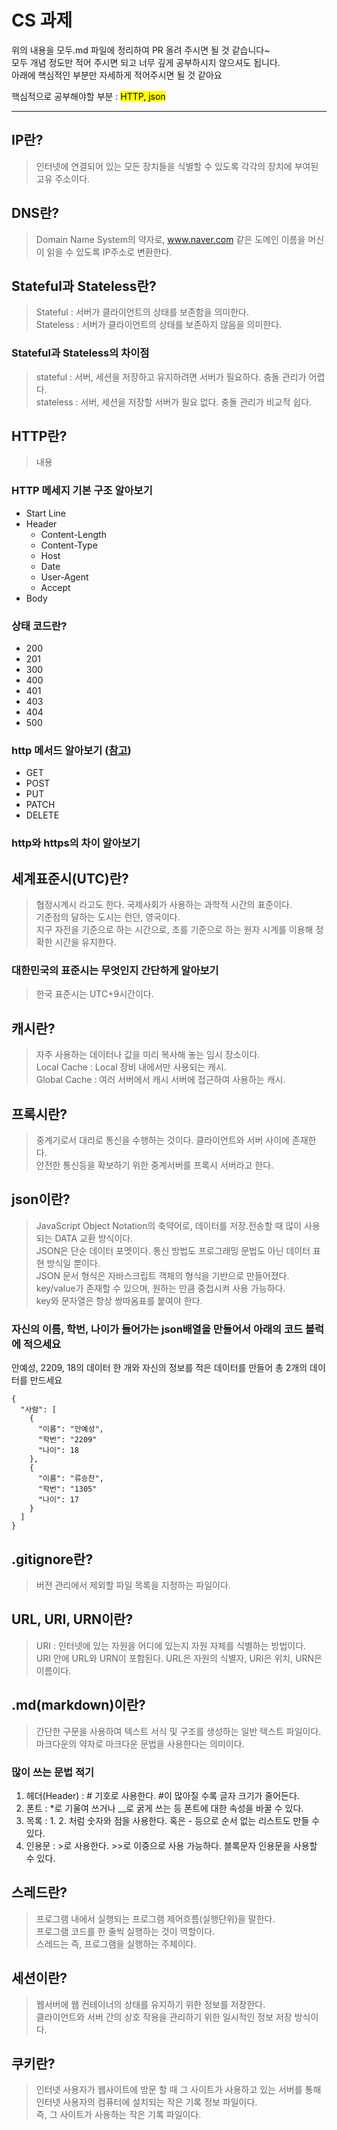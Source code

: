 # CS 과제

위의 내용을 모두.md 파일에 정리하여 PR 올려 주시면 될 것 같습니다~<br>
모두 개념 정도만 적어 주시면 되고 너무 깊게 공부하시지 않으셔도 됩니다.<br>
아래에 핵심적인 부분만 자세하게 적어주시면 될 것 같아요<br>

핵심적으로 공부해야할 부분 : <mark>HTTP, json<mark><br>

- - -

## IP란?
> 인터넷에 연결되어 있는 모든 장치들을 식별할 수 있도록 각각의 장치에 부여된 고유 주소이다.

## DNS란?
> Domain Name System의 약자로, www.naver.com 같은 도메인 이름을 머신이 읽을 수 있도록 IP주소로 변환한다.

## Stateful과 Stateless란?
> Stateful : 서버가 클라이언트의 상태를 보존함을 의미한다.<br>
> Stateless : 서버가 클라이언트의 상태를 보존하지 않음을 의미한다.

### Stateful과 Stateless의 차이점
> stateful : 서버, 세션을 저장하고 유지하려면 서버가 필요하다. 충돌 관리가 어렵다.<br>
> stateless : 서버, 세션을 저장할 서버가 필요 없다. 충돌 관리가 비교적 쉽다.

## HTTP란?
> 내용
### HTTP 메세지 기본 구조 알아보기
- Start Line
- Header
  - Content-Length
  - Content-Type
  - Host
  - Date
  - User-Agent
  - Accept
- Body
### 상태 코드란?
- 200
- 201
- 300
- 400
- 401
- 403
- 404
- 500
### http 메서드 알아보기 ([참고](https://inpa.tistory.com/entry/WEB-%F0%9F%8C%90-HTTP-%EB%A9%94%EC%84%9C%EB%93%9C-%EC%A2%85%EB%A5%98-%ED%86%B5%EC%8B%A0-%EA%B3%BC%EC%A0%95-%F0%9F%92%AF-%EC%B4%9D%EC%A0%95%EB%A6%AC))
- GET
- POST
- PUT
- PATCH
- DELETE
### http와 https의 차이 알아보기

## 세계표준시(UTC)란?
> 협정시계시 라고도 한다. 국제사회가 사용하는 과학적 시간의 표준이다.<br>
> 기준점의 달하는 도시는 런던, 영국이다. <br>
> 지구 자전을 기준으로 하는 시간으로, 초를 기준으로 하는 원자 시계를 이용해 정확한 시간을 유지한다.
### 대한민국의 표준시는 무엇인지 **간단**하게 알아보기
> 한국 표준시는 UTC+9시간이다.

## 캐시란?
> 자주 사용하는 데이터나 값을 미리 복사해 놓는 임시 장소이다.<br>
> Local Cache : Local 장비 내에서만 사용되는 캐시.<br>
> Global Cache : 여러 서버에서 캐시 서버에 접근하여 사용하는 캐시.

## 프록시란?
> 중계기로서 대리로 통신을 수행하는 것이다. 클라이언트와 서버 사이에 존재한다. <br>
> 안전한 통신등을 확보하기 위한 중계서버를 프록시 서버라고 한다.

## json이란?
> JavaScript Object Notation의 축약어로, 데이터를 저장.전송할 때 많이 사용되는 DATA 교환 방식이다.<br>
> JSON은 단순 데이터 포멧이다. 통신 방법도 프로그래밍 문법도 아닌 데이터 표현 방식일 뿐이다.<br>
> JSON 문서 형식은 자바스크립트 객체의 형식을 기반으로 만들어졌다.<br>
> key/value가 존재할 수 있으며, 원하는 만큼 중첩시켜 사용 가능하다.<br>
> key와 문자열은 항상 쌍따옴표를 붙여야 한다.

### 자신의 이름, 학번, 나이가 들어가는 json배열을 만들어서 아래의 코드 블럭에 적으세요
안예성, 2209, 18의 데이터 한 개와 자신의 정보를 적은 데이터를 만들어 총 2개의 데이터를 만드세요
```
{
  "사람": [
    {
      "이름": "안예성",
      "학번": "2209"
      "나이": 18
    },
    {
      "이름": "류승찬",
      "학번": "1305"
      "나이": 17
    } 
  ]
}
```

## .gitignore란?
> 버전 관리에서 제외할 파일 목록을 지정하는 파일이다.

## URL, URI, URN이란?
> URI : 인터넷에 있는 자원을 어디에 있는지 자원 자체를 식별하는 방법이다.<br>
> URI 안에 URL와 URN이 포함된다. URL은 자원의 식별자, URI은 위치, URN은 이름이다.

## .md(markdown)이란?
> 간단한 구문을 사용하여 텍스트 서식 및 구조를 생성하는 일반 텍스트 파일이다.<br>
> 마크다운의 약자로 마크다운 문법을 사용한다는 의미이다.

### 많이 쓰는 문법 적기
1. 헤더(Header) : # 기호로 사용한다. #이 많아질 수록 글자 크기가 줄어든다.
2. 폰트 : *로 기울여 쓰거나 __로 굵게 쓰는 등 폰트에 대한 속성을 바꿀 수 있다.
3. 목록 : 1. 2. 처럼 숫자와 점을 사용한다. 혹은 - 등으로 순서 없는 리스트도 만들 수 있다.
4. 인용문 : >로 사용한다. >>로 이중으로 사용 가능하다. 블록문자 인용문을 사용할 수 있다.

## 스레드란?
> 프로그램 내에서 실행되는 프로그램 제어흐름(실행단위)을 말한다.<br>
> 프로그램 코드를 한 줄씩 실행하는 것이 역할이다.<br>
> 스레드는 즉, 프로그램을 실행하는 주체이다.

## 세션이란?
> 웹서버에 웹 컨테이너의 상태를 유지하기 위한 정보를 저장한다.<br>
> 클라이언트와 서버 간의 상호 작용을 관리하기 위한 일시적인 정보 저장 방식이다.

## 쿠키란?
> 인터넷 사용자가 웹사이트에 방문 할 때 그 사이트가 사용하고 있는 서버를 통해 인터넷 사용자의 컴퓨터에 설치되는 작은 기록 정보 파일이다.<br>
> 즉, 그 사이트가 사용하는 작은 기록 파일이다.
